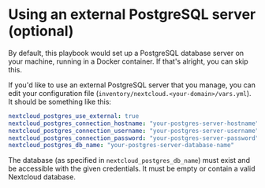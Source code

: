# Using an external PostgreSQL server (optional)

By default, this playbook would set up a PostgreSQL database server on your machine, running in a Docker container.
If that's alright, you can skip this.

If you'd like to use an external PostgreSQL server that you manage, you can edit your configuration file  (`inventory/nextcloud.<your-domain>/vars.yml`).
It should be something like this:

```yaml
nextcloud_postgres_use_external: true
nextcloud_postgres_connection_hostname: "your-postgres-server-hostname"
nextcloud_postgres_connection_username: "your-postgres-server-username"
nextcloud_postgres_connection_password: "your-postgres-server-password"
nextcloud_postgres_db_name: "your-postgres-server-database-name"
```

The database (as specified in `nextcloud_postgres_db_name`) must exist and be accessible with the given credentials.
It must be empty or contain a valid Nextcloud database.
